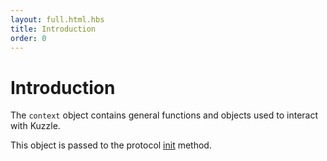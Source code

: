 ```yaml
---
layout: full.html.hbs
title: Introduction
order: 0
---
```


# Introduction

The `context` object contains general functions and objects used to interact with Kuzzle.

This object is passed to the protocol [init](/core/1/protocols/essentials/init/) method.
